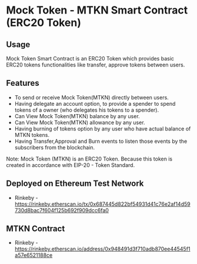 # Mock Token - MTKN Smart Contract (ERC20 Token)

## Usage
Mock Token Smart Contract is an ERC20 Token which provides basic ERC20 tokens functionalities like transfer, approve tokens between users.

## Features

- To send or receive Mock Token(MTKN) directly between users.
- Having delegate an account option, to provide a spender to spend tokens of a owner (who delegates his tokens to a spender).
- Can View Mock Token(MTKN) balance by any user.
- Can View Mock Token(MTKN) allowance by any user.
- Having burning of tokens option by any user who have actual balance of MTKN tokens.
- Having Transfer,Approval and Burn events to listen those events by the subscribers from the blockchain.

Note: Mock Token (MTKN) is an ERC20 Token. Because this token is created in accordance with EIP-20 - Token Standard.

## Deployed on Ethereum Test Network
- Rinkeby - https://rinkeby.etherscan.io/tx/0x687445d822bf54931d41c76e2af14d59730d8bac7f604f125b692f909dcc6fa0

## MTKN Contract
- Rinkeby - https://rinkeby.etherscan.io/address/0x948491d3f710adb870ee44545f1a57e6521188ce


